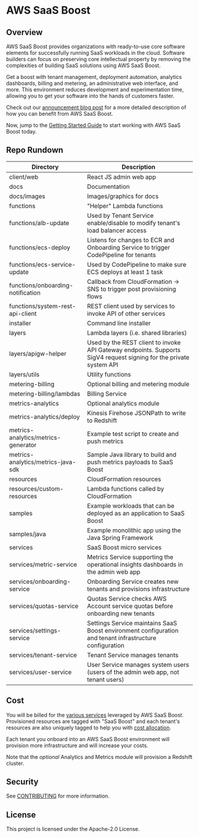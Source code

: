 # AWS SaaS Boost

## Overview
AWS SaaS Boost provides organizations with ready-to-use core software elements for successfully running SaaS workloads in the cloud.  Software builders can focus on preserving core intellectual property by removing the complexities of building SaaS solutions using AWS SaaS Boost.

Get a boost with tenant management, deployment automation, analytics dashboards, billing and metering, an administrative web interface, and more. This environment reduces development and experimentation time, allowing you to get your software into the hands of customers faster.

Check out our [announcement blog post](https://aws.amazon.com/blogs/apn/transforming-your-monolith-to-saas-with-aws-saas-boost/) for a more detailed description of how you can benefit from AWS SaaS Boost.

Now, jump to the [Getting Started Guide](./docs/getting-started.md) to start working with AWS SaaS Boost today.

## Repo Rundown

| Directory | Description |
| --- | --- |
| client/web | React JS admin web app |
| docs | Documentation |
| docs/images | Images/graphics for docs |
| functions | "Helper" Lambda functions |
| functions/alb-update | Used by Tenant Service enable/disable to modify tenant's load balancer access |
| functions/ecs-deploy | Listens for changes to ECR and Onboarding Service to trigger CodePipeline for tenants |
| functions/ecs-service-update | Used by CodePipeline to make sure ECS deploys at least 1 task |
| functions/onboarding-notification | Callback from CloudFormation -> SNS to trigger post provisioning flows |
| functions/system-rest-api-client | REST client used by services to invoke API of other services |
| installer | Command line installer |
| layers | Lambda layers (i.e. shared libraries) |
| layers/apigw-helper | Used by the REST client to invoke API Gateway endpoints. Supports SigV4 request signing for the private system API |
| layers/utils | Utility functions |
| metering-billing | Optional billing and metering module |
| metering-billing/lambdas | Billing Service |
| metrics-analytics | Optional analytics module |
| metrics-analytics/deploy | Kinesis Firehose JSONPath to write to Redshift |
| metrics-analytics/metrics-generator | Example test script to create and push metrics |
| metrics-analytics/metrics-java-sdk | Sample Java library to build and push metrics payloads to SaaS Boost |
| resources | CloudFormation resources |
| resources/custom-resources | Lambda functions called by CloudFormation |
| samples | Example workloads that can be deployed as an application to SaaS Boost |
| samples/java | Example monolithic app using the Java Spring Framework |
| services | SaaS Boost micro services |
| services/metric-service | Metrics Service supporting the operational insights dashboards in the admin web app |
| services/onboarding-service | Onboarding Service creates new tenants and provisions infrastructure |
| services/quotas-service | Quotas Service checks AWS Account service quotas before onboarding new tenants |
| services/settings-service | Settings Service maintains SaaS Boost environment configuration and tenant infrastructure configuration |
| services/tenant-service | Tenant Service manages tenants |
| services/user-service | User Service manages system users (users of the admin web app, not tenant users) |

## Cost
You will be billed for the [various services](docs/services.md) leveraged by AWS SaaS Boost. Provisioned resources are tagged with "SaaS Boost" and each tenant's resources are also uniquely tagged to help you with [cost allocation](https://docs.aws.amazon.com/awsaccountbilling/latest/aboutv2/cost-alloc-tags.html).

Each tenant you onboard into an AWS SaaS Boost environment will provision more infrastructure and will increase your costs.

Note that the _optional_ Analytics and Metrics module will provision a Redshift cluster.

## Security

See [CONTRIBUTING](CONTRIBUTING.md#security-issue-notifications) for more information.

## License

This project is licensed under the Apache-2.0 License.